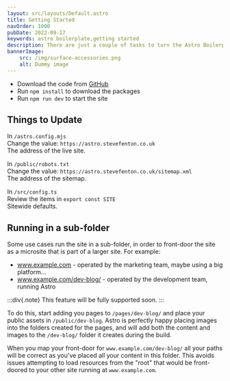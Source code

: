 ```yaml
---
layout: src/layouts/Default.astro
title: Getting Started
navOrder: 1000
pubDate: 2022-09-17
keywords: astro boilerplate,getting started
description: There are just a couple of tasks to turn the Astro Boilerplate into your own working website.
bannerImage:
    src: /img/surface-accessories.png
    alt: Dummy image
---
```


- Download the code from [GitHub](https://github.com/Steve-Fenton/astro-boilerplate)
- Run `npm install` to download the packages
- Run `npm run dev` to start the site

## Things to Update

In `/astro.config.mjs`\
Change the value: `https://astro.stevefenton.co.uk`\
The address of the live site.

In `/public/robots.txt`\
Change the value: `https://astro.stevefenton.co.uk/sitemap.xml`\
The address of the sitemap.

In `/src/config.ts`\
Review the items in `export const SITE`\
Sitewide defaults.

## Running in a sub-folder

Some use cases run the site in a sub-folder, in order to front-door the site as a microsite that is part of a larger site. For example:

 - www.example.com - operated by the marketing team, maybe using a big platform...
 - www.example.com/dev-blog/ - operated by the development team, running Astro

:::div{.note}
This feature will be fully supported soon.
:::

To do this, start adding you pages to `/pages/dev-blog/` and place your public assets in `/public/dev-blog`. Astro is perfectly happy placing images into the folders created for the pages, and will add both the content and images to the `/dev-blog/` folder it creates during the build.

When you map your front-door for `www.example.com/dev-blog/` all your paths will be correct as you've placed all your content in this folder. This avoids issues attempting to load resources from the "root" that would be front-doored to your other site running at `www.example.com`.